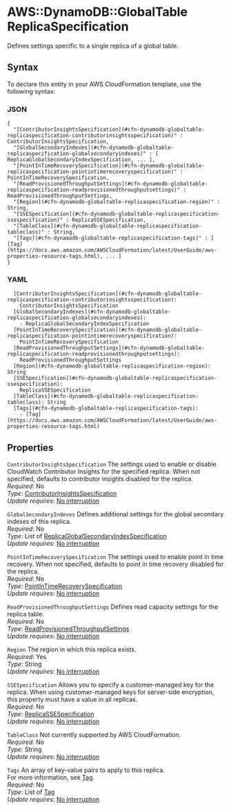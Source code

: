 # AWS::DynamoDB::GlobalTable ReplicaSpecification<a name="aws-properties-dynamodb-globaltable-replicaspecification"></a>

Defines settings specific to a single replica of a global table\.

## Syntax<a name="aws-properties-dynamodb-globaltable-replicaspecification-syntax"></a>

To declare this entity in your AWS CloudFormation template, use the following syntax:

### JSON<a name="aws-properties-dynamodb-globaltable-replicaspecification-syntax.json"></a>

```
{
  "[ContributorInsightsSpecification](#cfn-dynamodb-globaltable-replicaspecification-contributorinsightsspecification)" : ContributorInsightsSpecification,
  "[GlobalSecondaryIndexes](#cfn-dynamodb-globaltable-replicaspecification-globalsecondaryindexes)" : [ ReplicaGlobalSecondaryIndexSpecification, ... ],
  "[PointInTimeRecoverySpecification](#cfn-dynamodb-globaltable-replicaspecification-pointintimerecoveryspecification)" : PointInTimeRecoverySpecification,
  "[ReadProvisionedThroughputSettings](#cfn-dynamodb-globaltable-replicaspecification-readprovisionedthroughputsettings)" : ReadProvisionedThroughputSettings,
  "[Region](#cfn-dynamodb-globaltable-replicaspecification-region)" : String,
  "[SSESpecification](#cfn-dynamodb-globaltable-replicaspecification-ssespecification)" : ReplicaSSESpecification,
  "[TableClass](#cfn-dynamodb-globaltable-replicaspecification-tableclass)" : String,
  "[Tags](#cfn-dynamodb-globaltable-replicaspecification-tags)" : [ [Tag](https://docs.aws.amazon.com/AWSCloudFormation/latest/UserGuide/aws-properties-resource-tags.html), ... ]
}
```

### YAML<a name="aws-properties-dynamodb-globaltable-replicaspecification-syntax.yaml"></a>

```
  [ContributorInsightsSpecification](#cfn-dynamodb-globaltable-replicaspecification-contributorinsightsspecification): 
    ContributorInsightsSpecification
  [GlobalSecondaryIndexes](#cfn-dynamodb-globaltable-replicaspecification-globalsecondaryindexes): 
    - ReplicaGlobalSecondaryIndexSpecification
  [PointInTimeRecoverySpecification](#cfn-dynamodb-globaltable-replicaspecification-pointintimerecoveryspecification): 
    PointInTimeRecoverySpecification
  [ReadProvisionedThroughputSettings](#cfn-dynamodb-globaltable-replicaspecification-readprovisionedthroughputsettings): 
    ReadProvisionedThroughputSettings
  [Region](#cfn-dynamodb-globaltable-replicaspecification-region): String
  [SSESpecification](#cfn-dynamodb-globaltable-replicaspecification-ssespecification): 
    ReplicaSSESpecification
  [TableClass](#cfn-dynamodb-globaltable-replicaspecification-tableclass): String
  [Tags](#cfn-dynamodb-globaltable-replicaspecification-tags): 
    - [Tag](https://docs.aws.amazon.com/AWSCloudFormation/latest/UserGuide/aws-properties-resource-tags.html)
```

## Properties<a name="aws-properties-dynamodb-globaltable-replicaspecification-properties"></a>

`ContributorInsightsSpecification`  <a name="cfn-dynamodb-globaltable-replicaspecification-contributorinsightsspecification"></a>
The settings used to enable or disable CloudWatch Contributor Insights for the specified replica\. When not specified, defaults to contributor insights disabled for the replica\.  
*Required*: No  
*Type*: [ContributorInsightsSpecification](aws-properties-dynamodb-globaltable-contributorinsightsspecification.md)  
*Update requires*: [No interruption](https://docs.aws.amazon.com/AWSCloudFormation/latest/UserGuide/using-cfn-updating-stacks-update-behaviors.html#update-no-interrupt)

`GlobalSecondaryIndexes`  <a name="cfn-dynamodb-globaltable-replicaspecification-globalsecondaryindexes"></a>
Defines additional settings for the global secondary indexes of this replica\.  
*Required*: No  
*Type*: List of [ReplicaGlobalSecondaryIndexSpecification](aws-properties-dynamodb-globaltable-replicaglobalsecondaryindexspecification.md)  
*Update requires*: [No interruption](https://docs.aws.amazon.com/AWSCloudFormation/latest/UserGuide/using-cfn-updating-stacks-update-behaviors.html#update-no-interrupt)

`PointInTimeRecoverySpecification`  <a name="cfn-dynamodb-globaltable-replicaspecification-pointintimerecoveryspecification"></a>
The settings used to enable point in time recovery\. When not specified, defaults to point in time recovery disabled for the replica\.  
*Required*: No  
*Type*: [PointInTimeRecoverySpecification](aws-properties-dynamodb-globaltable-pointintimerecoveryspecification.md)  
*Update requires*: [No interruption](https://docs.aws.amazon.com/AWSCloudFormation/latest/UserGuide/using-cfn-updating-stacks-update-behaviors.html#update-no-interrupt)

`ReadProvisionedThroughputSettings`  <a name="cfn-dynamodb-globaltable-replicaspecification-readprovisionedthroughputsettings"></a>
Defines read capacity settings for the replica table\.  
*Required*: No  
*Type*: [ReadProvisionedThroughputSettings](aws-properties-dynamodb-globaltable-readprovisionedthroughputsettings.md)  
*Update requires*: [No interruption](https://docs.aws.amazon.com/AWSCloudFormation/latest/UserGuide/using-cfn-updating-stacks-update-behaviors.html#update-no-interrupt)

`Region`  <a name="cfn-dynamodb-globaltable-replicaspecification-region"></a>
The region in which this replica exists\.  
*Required*: Yes  
*Type*: String  
*Update requires*: [No interruption](https://docs.aws.amazon.com/AWSCloudFormation/latest/UserGuide/using-cfn-updating-stacks-update-behaviors.html#update-no-interrupt)

`SSESpecification`  <a name="cfn-dynamodb-globaltable-replicaspecification-ssespecification"></a>
Allows you to specify a customer\-managed key for the replica\. When using customer\-managed keys for server\-side encryption, this property must have a value in all replicas\.  
*Required*: No  
*Type*: [ReplicaSSESpecification](aws-properties-dynamodb-globaltable-replicassespecification.md)  
*Update requires*: [No interruption](https://docs.aws.amazon.com/AWSCloudFormation/latest/UserGuide/using-cfn-updating-stacks-update-behaviors.html#update-no-interrupt)

`TableClass`  <a name="cfn-dynamodb-globaltable-replicaspecification-tableclass"></a>
Not currently supported by AWS CloudFormation\.  
*Required*: No  
*Type*: String  
*Update requires*: [No interruption](https://docs.aws.amazon.com/AWSCloudFormation/latest/UserGuide/using-cfn-updating-stacks-update-behaviors.html#update-no-interrupt)

`Tags`  <a name="cfn-dynamodb-globaltable-replicaspecification-tags"></a>
An array of key\-value pairs to apply to this replica\.  
For more information, see [Tag](https://docs.aws.amazon.com/AWSCloudFormation/latest/UserGuide/aws-properties-resource-tags.html)\.  
*Required*: No  
*Type*: List of [Tag](https://docs.aws.amazon.com/AWSCloudFormation/latest/UserGuide/aws-properties-resource-tags.html)  
*Update requires*: [No interruption](https://docs.aws.amazon.com/AWSCloudFormation/latest/UserGuide/using-cfn-updating-stacks-update-behaviors.html#update-no-interrupt)